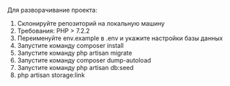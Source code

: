 Для разворачивание проекта:
1. Склонируйте репозиторий на локальную машину
2. Требования: PHP > 7.2.2
3. Переименуйте env.example в .env и укажите настройки базы данных
4. Запустите команду composer install
5. Запустите команду php artisan migrate
6. Запустите команду composer dump-autoload
7. Запустите команду php artisan db:seed
8. php artisan storage:link